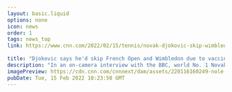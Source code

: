 ```yaml
---
layout: basic.liquid
options: none
icon: news
order: 1
tags: news_top
link: https://www.cnn.com/2022/02/15/tennis/novak-djokovic-skip-wimbledon-french-open-spt-intl/index.html
            
title: "Djokovic says he'd skip French Open and Wimbledon due to vaccine stance"
description: "In an on-camera interview with the BBC, world No. 1 Novak Djokovic said he is willing to skip playing in the French Open or Wimbledon because of his vaccination stance. "
imagePreview: https://cdn.cnn.com/cnnnext/dam/assets/220116160249-nole-djokovic-deportes-cnn-video-synd-2.jpg
pubDate: Tue, 15 Feb 2022 10:23:50 GMT
---
```

